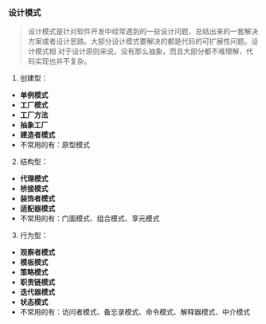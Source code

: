 ### 设计模式
> 设计模式是针对软件开发中经常遇到的一些设计问题，总结出来的一套解决方案或者设计思路。大部分设计模式要解决的都是代码的可扩展性问题。设计模式相
> 对于设计原则来说，没有那么抽象，而且大部分都不难理解，代码实现也并不复杂。

1. 创建型：
- **单例模式**
- **工厂模式**
- **工厂方法**
- **抽象工厂**
- **建造者模式**
- 不常用的有：原型模式
 
2. 结构型：
- **代理模式**
- **桥接模式**
- **装饰者模式**
- **适配器模式**
- 不常用的有：门面模式、组合模式、享元模式

3. 行为型：
- **观察者模式**
- **模板模式**
- **策略模式**
- **职责链模式**
- **迭代器模式**
- **状态模式**
- 不常用的有：访问者模式、备忘录模式、命令模式、解释器模式、中介模式